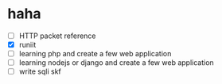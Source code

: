 # haha

- [ ] HTTP packet reference
- [x] runiit
- [ ] learning php and create a few web application 
- [ ] learning nodejs or django and create a few web application
- [ ] write sqli skf 
